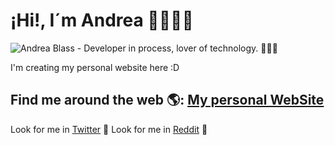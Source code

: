 # ¡Hi!, I´m Andrea 🙋🏻‍♀️🍒

<img src="https://raw.githubusercontent.com" alt="Andrea Blass - Developer in process, lover of technology. 👩🏻‍💻">

  I'm creating my personal website here :D
  
  ## Find me around the web 🌎: <a href="https://andreablass.github.io/My-personal-website/">My personal WebSite</a>
 

Look for me in <a href="https://twitter.com/AndreaBlass11">Twitter</a> 🐣
Look for me in <a href="https://www.reddit.com/user/Deaba">Reddit</a> 🤖
